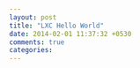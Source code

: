 ```yaml
---
layout: post
title: "LXC Hello World"
date: 2014-02-01 11:37:32 +0530
comments: true
categories: 
---
```

